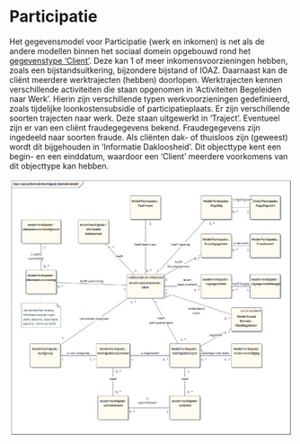 # Participatie

Het gegevensmodel voor Participatie (werk en inkomen) is net als de andere modellen binnen het sociaal domein opgebouwd rond het [gegevenstype ‘Client’](socdomeingeneriek.md). Deze kan 1 of meer inkomensvoorzieningen hebben, zoals een bijstandsuitkering, bijzondere bijstand of IOAZ. Daarnaast kan de cliënt meerdere werktrajecten (hebben) doorlopen. Werktrajecten kennen verschillende activiteiten die staan opgenomen in ‘Activiteiten Begeleiden naar Werk’. Hierin zijn verschillende typen werkvoorzieningen gedefinieerd, zoals tijdelijke loonkostensubsidie of participatieplaats. Er zijn verschillende soorten trajecten naar werk. Deze staan uitgewerkt in ‘Traject’. 
Eventueel zijn er van een cliënt fraudegegevens bekend. Fraudegegevens zijn ingedeeld naar soorten fraude. 
Als cliënten dak- of thuisloos zijn (geweest) wordt dit bijgehouden in ‘Informatie Dakloosheid’. Dit objecttype kent een begin- en een einddatum, waardoor een ‘Client’ meerdere voorkomens van dit objecttype kan hebben.

![Gegevensmodel Participatie][participatie]

[participatie]: image/EAID_14C2A70C_36D6_4ff3_AE16_F25A00CDD5C7.gif "Gegevensmodel Participatie"
